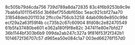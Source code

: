 8c505b79d4cda756
739d789a8da72835
83c4f6b9253b9c9e
7bab6a101115455d
3b68ef755dbf65bc
5eac921cbf27aa70
318548deb201103d
2ffcc0e756cb3258
4dab09b9e850c99d
ecf29a2a63f59f4b
cc735b2c67c60904
8fd08c2e82470549
61b5fa37480be601
e362a180f9f8e82c
347411e80e7bfd27
36b1144bf303b6b9
099da2ab247c327a
9f816f53f2f342b1
1014672f36707c57
d965ea50e084c1a7
003ed66276f157d0
